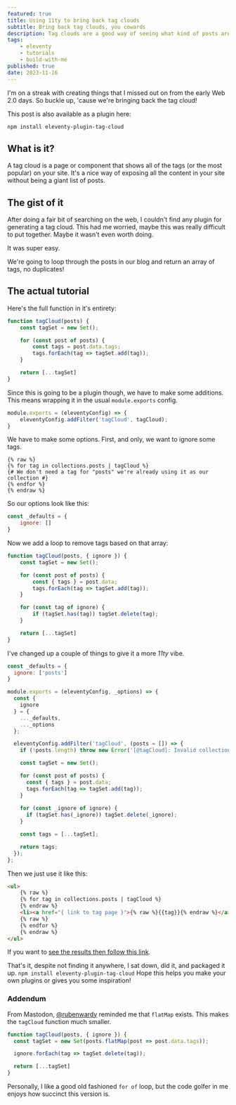 ```yaml
---
featured: true
title: Using 11ty to bring back tag clouds
subtitle: Bring back tag clouds, you cowards
description: Tag clouds are a good way of seeing what kind of posts are floating around in your blog, lets bring them back
tags:
    - eleventy
    - tutorials
    - build-with-me
published: true
date: 2023-11-16
---
```


I'm on a streak with creating things that I missed out on from the early Web 2.0 days. So buckle up, 'cause we're bringing back the tag cloud!

This post is also available as a plugin here: 

```sh
npm install eleventy-plugin-tag-cloud
```

## What is it?

A tag cloud is a page or component that shows all of the tags (or the most popular) on your site. It's a nice way of exposing all the content in your site without being a giant list of posts.

## The gist of it

After doing a fair bit of searching on the web, I couldn't find any plugin for generating a tag cloud. This had me worried, maybe this was really difficult to put together. Maybe it wasn't even worth doing.

It was super easy.

We're going to loop through the posts in our blog and return an array of tags, no duplicates!

## The actual tutorial

Here's the full function in it's entirety:

```js
function tagCloud(posts) {
    const tagSet = new Set();

    for (const post of posts) {
        const tags = post.data.tags;
        tags.forEach(tag => tagSet.add(tag));
    }

    return [...tagSet]
}
```

Since this is going to be a plugin though, we have to make some additions. This means wrapping it in the usual `module.exports` config.

```js
module.exports = (eleventyConfig) => {
    eleventyConfig.addFilter('tagCloud', tagCloud);
}
```

We have to make some options. First, and only, we want to ignore some tags.

```njk
{% raw %}
{% for tag in collections.posts | tagCloud %}
{# We don't need a tag for "posts" we're already using it as our collection #}
{% endfor %}
{% endraw %}
```

So our options look like this:

```js
const _defaults = {
    ignore: []
}
```

Now we add a loop to remove tags based on that array:

```js
function tagCloud(posts, { ignore }) {
    const tagSet = new Set();

    for (const post of posts) {
        const { tags } = post.data;
        tags.forEach(tag => tagSet.add(tag));
    }

    for (const tag of ignore) {
        if (tagSet.has(tag)) tagSet.delete(tag);
    }

    return [...tagSet]
}
```

I've changed up a couple of things to give it a more *11ty* vibe.

```js
const _defaults = {
  ignore: ['posts']
}

module.exports = (eleventyConfig, _options) => {
  const {
    ignore
  } = {
    ..._defaults,
    ..._options
  };

  eleventyConfig.addFilter('tagCloud', (posts = []) => {
    if (!posts.length) throw new Error('[@tagCloud]: Invalid collection passed, no items');

    const tagSet = new Set();

    for (const post of posts) {
      const { tags } = post.data;
      tags.forEach(tag => tagSet.add(tag));
    }
    
    for (const _ignore of ignore) {
      if (tagSet.has(_ignore)) tagSet.delete(_ignore);
    }

    const tags = [...tagSet];

    return tags;
  });
};
```

Then we just use it like this:


```html
<ul>
    {% raw %}
    {% for tag in collections.posts | tagCloud %}
    {% endraw %}
    <li><a href="{ link to tag page }">{% raw %}{{tag}}{% endraw %}</a></li>
    {% raw %}
    {% endfor %}
    {% endraw %}
</ul>
```

If you want to [see the results then follow this link](/tags/).

That's it, despite not finding it anywhere, I sat down, did it, and packaged it up. `npm install eleventy-plugin-tag-cloud` Hope this helps you make your own plugins or gives you some inspiration!

### Addendum

From Mastodon, [@rubenwardy](https://fosstodon.org/@rubenwardy) reminded me that `flatMap` exists. This makes the `tagCloud` function much smaller.

```js
function tagCloud(posts, { ignore }) {
  const tagSet = new Set(posts.flatMap(post => post.data.tags));

  ignore.forEach(tag => tagSet.delete(tag));

  return [...tagSet]
}
```

Personally, I like a good old fashioned `for of` loop, but the code golfer in me enjoys how succinct this version is.